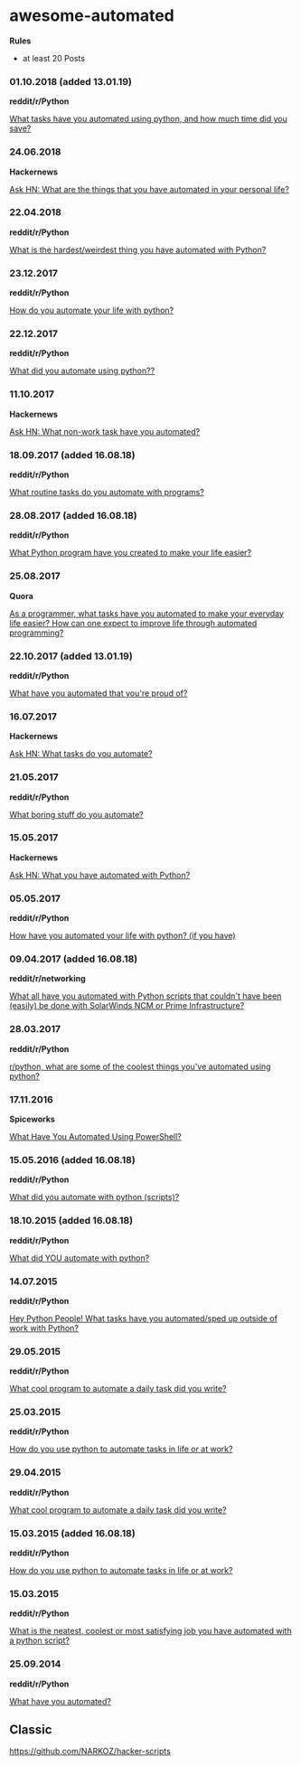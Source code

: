 # awesome-automated

**Rules**
- at least 20 Posts

### 01.10.2018 (added 13.01.19)
**reddit/r/Python**

[What tasks have you automated using python, and how much time did you save?](https://www.reddit.com/r/Python/comments/9kcpqd/what_tasks_have_you_automated_using_python_and/)

### 24.06.2018
**Hackernews**

[Ask HN: What are the things that you have automated in your personal life?](https://news.ycombinator.com/item?id=17385291&p=2)

### 22.04.2018
**reddit/r/Python**

[What is the hardest/weirdest thing you have automated with Python?](https://www.reddit.com/r/Python/comments/8e6czq/what_is_the_hardestweirdest_thing_you_have/)

### 23.12.2017
**reddit/r/Python**

[How do you automate your life with python?](https://www.reddit.com/r/Python/comments/5jv3db/how_do_you_automate_your_life_with_python/)

### 22.12.2017
**reddit/r/Python**

[What did you automate using python??](https://www.reddit.com/r/Python/comments/7lh7gy/what_did_you_automate_using_python/)

### 11.10.2017
**Hackernews**

[Ask HN: What non-work task have you automated?](https://news.ycombinator.com/item?id=15451442)

### 18.09.2017 (added 16.08.18)
**reddit/r/Python**

[What routine tasks do you automate with programs?](https://www.reddit.com/r/Python/comments/70udwq/what_routine_tasks_do_you_automate_with_programs/)

### 28.08.2017 (added 16.08.18)
**reddit/r/Python**

[What Python program have you created to make your life easier?](https://www.reddit.com/r/learnpython/comments/501inc/what_python_program_have_you_created_to_make_your/)

### 25.08.2017
**Quora**

[As a programmer, what tasks have you automated to make your everyday life easier? How can one expect to improve life through automated programming?](https://www.quora.com/As-a-programmer-what-tasks-have-you-automated-to-make-your-everyday-life-easier-How-can-one-expect-to-improve-life-through-automated-programming)

### 22.10.2017 (added 13.01.19)
**reddit/r/Python**

[What have you automated that you're proud of?](https://www.reddit.com/r/sysadmin/comments/6v6q4z/what_have_you_automated_that_youre_proud_of/)

### 16.07.2017
**Hackernews**

[Ask HN: What tasks do you automate?](https://news.ycombinator.com/item?id=14782332)

### 21.05.2017
**reddit/r/Python**

[What boring stuff do you automate?](https://www.reddit.com/r/Python/comments/6ci6cq/what_boring_stuff_do_you_automate/)

### 15.05.2017
**Hackernews**

[Ask HN: What you have automated with Python?](https://news.ycombinator.com/item?id=14339959)

### 05.05.2017
**reddit/r/Python**

[How have you automated your life with python? (if you have)](https://www.reddit.com/r/Python/comments/69ba93/how_have_you_automated_your_life_with_python_if/)

### 09.04.2017 (added 16.08.18)
**reddit/r/networking**

[What all have you automated with Python scripts that couldn't have been (easily) be done with SolarWinds NCM or Prime Infrastructure?](https://www.reddit.com/r/networking/comments/64aaxh/what_all_have_you_automated_with_python_scripts/)

### 28.03.2017
**reddit/r/Python**

[r/python, what are some of the coolest things you've automated using python?](https://www.reddit.com/r/Python/comments/61vbni/rpython_what_are_some_of_the_coolest_things_youve/)

### 17.11.2016
**Spiceworks**

[What Have You Automated Using PowerShell?](https://community.spiceworks.com/topic/1926925-what-have-you-automated-using-powershell)

### 15.05.2016 (added 16.08.18)
**reddit/r/Python**

[What did you automate with python (scripts)?](https://www.reddit.com/r/Python/comments/4jhma7/what_did_you_automate_with_python_scripts/)

### 18.10.2015 (added 16.08.18)
**reddit/r/Python**

[What did YOU automate with python?](https://www.reddit.com/r/Python/comments/3p8m2s/what_did_you_automate_with_python/)

### 14.07.2015
**reddit/r/Python**

[Hey Python People! What tasks have you automated/sped up outside of work with Python?](https://www.reddit.com/r/Python/comments/3d7nrh/hey_python_people_what_tasks_have_you/)

### 29.05.2015
**reddit/r/Python**

[What cool program to automate a daily task did you write?](https://www.reddit.com/r/Python/comments/34982z/what_cool_program_to_automate_a_daily_task_did/)

### 25.03.2015
**reddit/r/Python**

[How do you use python to automate tasks in life or at work?](https://www.reddit.com/r/Python/comments/308ucq/how_do_you_use_python_to_automate_tasks_in_life/)

### 29.04.2015
**reddit/r/Python**

[What cool program to automate a daily task did you write?](https://www.reddit.com/r/Python/comments/34982z/what_cool_program_to_automate_a_daily_task_did/)

### 15.03.2015 (added 16.08.18)
**reddit/r/Python**

[How do you use python to automate tasks in life or at work?](https://www.reddit.com/r/Python/comments/308ucq/how_do_you_use_python_to_automate_tasks_in_life/)

### 15.03.2015
**reddit/r/Python**

[What is the neatest, coolest or most satisfying job you have automated with a python script?](https://www.reddit.com/r/Python/comments/4aho3c/what_is_the_neatest_coolest_or_most_satisfying/)

### 25.09.2014
**reddit/r/Python**

[What have you automated?](https://www.reddit.com/r/Python/comments/2hgqss/what_have_you_automated/)

## Classic
https://github.com/NARKOZ/hacker-scripts
